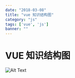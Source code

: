 ```yaml
---
date: "2018-03-08"
title: "vue 知识结构图"
category: "js"
tags: ['vue', 'js']
banner: ""
---
```


# VUE  知识结构图


![Alt Text](/sally/assets/2019-03-08/vue.png "vue 结构图")



